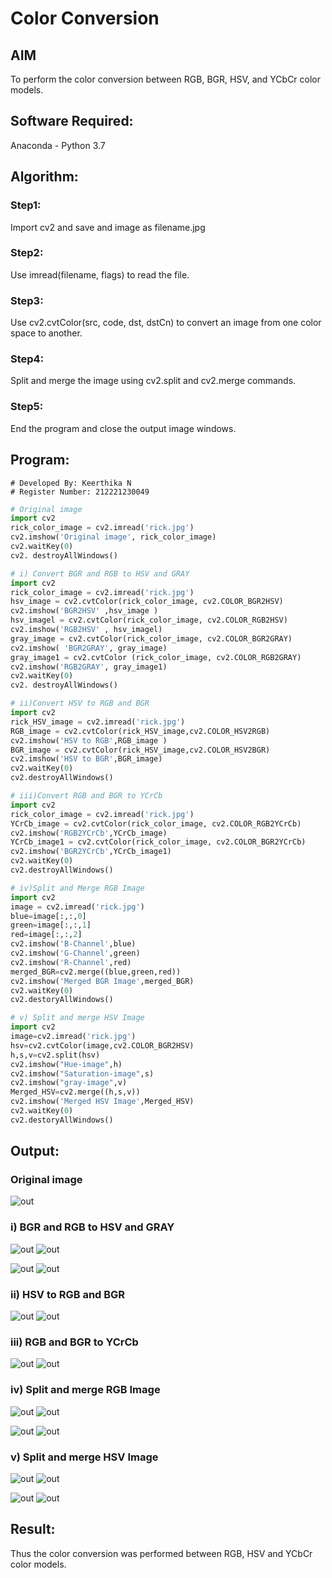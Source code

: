# Color Conversion
## AIM
To perform the color conversion between RGB, BGR, HSV, and YCbCr color models.

## Software Required:
Anaconda - Python 3.7
## Algorithm:
### Step1:
Import cv2 and save and image as filename.jpg

### Step2:
Use imread(filename, flags) to read the file.

### Step3:
Use cv2.cvtColor(src, code, dst, dstCn) to convert an image from one color space to another.

### Step4:
Split and merge the image using cv2.split and cv2.merge commands.

### Step5:
End the program and close the output image windows.

## Program:

```
# Developed By: Keerthika N
# Register Number: 212221230049
```

```python
# Original image
import cv2
rick_color_image = cv2.imread('rick.jpg')
cv2.imshow('Original image', rick_color_image)
cv2.waitKey(0)
cv2. destroyAllWindows()
```

```python
# i) Convert BGR and RGB to HSV and GRAY
import cv2
rick_color_image = cv2.imread('rick.jpg')
hsv_image = cv2.cvtColor(rick_color_image, cv2.COLOR_BGR2HSV)
cv2.imshow('BGR2HSV' ,hsv_image )
hsv_imagel = cv2.cvtColor(rick_color_image, cv2.COLOR_RGB2HSV)
cv2.imshow('RGB2HSV' , hsv_imagel)
gray_image = cv2.cvtColor(rick_color_image, cv2.COLOR_BGR2GRAY)
cv2.imshow( 'BGR2GRAY', gray_image)
gray_image1 = cv2.cvtColor (rick_color_image, cv2.COLOR_RGB2GRAY)
cv2.imshow('RGB2GRAY', gray_image1)
cv2.waitKey(0)
cv2. destroyAllWindows()
```

```python
# ii)Convert HSV to RGB and BGR
import cv2
rick_HSV_image = cv2.imread('rick.jpg')
RGB_image = cv2.cvtColor(rick_HSV_image,cv2.COLOR_HSV2RGB)
cv2.imshow('HSV to RGB',RGB_image )
BGR_image = cv2.cvtColor(rick_HSV_image,cv2.COLOR_HSV2BGR)
cv2.imshow('HSV to BGR',BGR_image)
cv2.waitKey(0)
cv2.destroyAllWindows()
```

```python
# iii)Convert RGB and BGR to YCrCb
import cv2
rick_color_image = cv2.imread('rick.jpg')
YCrCb_image = cv2.cvtColor(rick_color_image, cv2.COLOR_RGB2YCrCb)
cv2.imshow('RGB2YCrCb',YCrCb_image)
YCrCb_image1 = cv2.cvtColor(rick_color_image, cv2.COLOR_BGR2YCrCb)
cv2.imshow('BGR2YCrCb',YCrCb_image1)
cv2.waitKey(0)
cv2.destroyAllWindows()
```

```python
# iv)Split and Merge RGB Image
import cv2
image = cv2.imread('rick.jpg')
blue=image[:,:,0]
green=image[:,:,1]
red=image[:,:,2]
cv2.imshow('B-Channel',blue)
cv2.imshow('G-Channel',green)
cv2.imshow('R-Channel',red)
merged_BGR=cv2.merge((blue,green,red))
cv2.imshow('Merged BGR Image',merged_BGR)
cv2.waitKey(0)
cv2.destoryAllWindows()
```

```python
# v) Split and merge HSV Image
import cv2
image=cv2.imread('rick.jpg')
hsv=cv2.cvtColor(image,cv2.COLOR_BGR2HSV)
h,s,v=cv2.split(hsv)
cv2.imshow("Hue-image",h)
cv2.imshow("Saturation-image",s)
cv2.imshow("gray-image",v)
Merged_HSV=cv2.merge((h,s,v))
cv2.imshow('Merged HSV Image',Merged_HSV)
cv2.waitKey(0)
cv2.destoryAllWindows()
```

## Output:
### Original image
![out](./Original%20image.png)

### i) BGR and RGB to HSV and GRAY
![out](./BGR2HSV.png) ![out](./RGB2HSV.png)

![out](./BGR2GRAY.png) ![out](./RGB2GRAY.png)

### ii) HSV to RGB and BGR

![out](./HSV2BGR.png) ![out](./HSV2RGB.png)

### iii) RGB and BGR to YCrCb

![out](./BGR2YCrCb.png) ![out](./RGB2YCrCb.png)


### iv) Split and merge RGB Image
![out](./B-Channel.png) ![out](./G-Channel.png)

![out](./R-Channel.png) ![out](./Merged%20BGR%20image.png)

### v) Split and merge HSV Image
![out](./Hue%20image.png) ![out](./Saturation%20image.png)

![out](./grey%20image.png) ![out](./merged%20hsv%20image.png)


## Result:
Thus the color conversion was performed between RGB, HSV and YCbCr color models.
